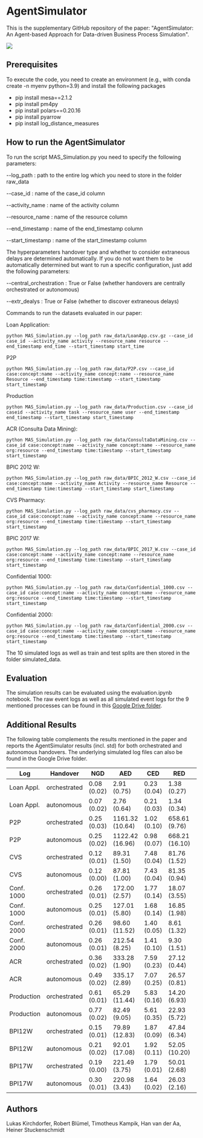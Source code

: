 # AgentSimulator
This is the supplementary GitHub repository of the paper: "AgentSimulator: An Agent-based Approach for Data-driven Business Process Simulation".

![](https://github.com/lukaskirchdorfer/AgentSimulator/blob/main/AgentSim.png)

## Prerequisites
To execute the code, you need to create an environment (e.g., with conda create -n myenv python=3.9) and install the following packages
- pip install mesa==2.1.2
- pip install pm4py
- pip install polars==0.20.16
- pip install pyarrow
- pip install log_distance_measures

## How to run the AgentSimulator
To run the script MAS_Simulation.py you need to specify the following parameters:

--log_path : path to the entire log which you need to store in the folder raw_data

--case_id : name of the case_id column

--activity_name : name of the activity column

--resource_name : name of the resource column

--end_timestamp : name of the end_timestamp column

--start_timestamp : name of the start_timestamp column

The hyperparameters handover type and whether to consider extraneous delays are determined automatically. If you do not want them to be automatically determined but want to run a specific configuration, just add the following parameters:

--central_orchestration : True or False (whether handovers are centrally orchestrated or autonomous)

--extr_dealys : True or False (whether to discover extraneous delays)

Commands to run the datasets evaluated in our paper:

Loan Application:
```
python MAS_Simulation.py --log_path raw_data/LoanApp.csv.gz --case_id case_id --activity_name activity --resource_name resource --end_timestamp end_time --start_timestamp start_time
```

P2P
```
python MAS_Simulation.py --log_path raw_data/P2P.csv --case_id case:concept:name --activity_name concept:name --resource_name Resource --end_timestamp time:timestamp --start_timestamp start_timestamp
```

Production
```
python MAS_Simulation.py --log_path raw_data/Production.csv --case_id caseid --activity_name task --resource_name user --end_timestamp end_timestamp --start_timestamp start_timestamp
```

ACR (Consulta Data Mining):
```
python MAS_Simulation.py --log_path raw_data/ConsultaDataMining.csv --case_id case:concept:name --activity_name concept:name --resource_name org:resource --end_timestamp time:timestamp --start_timestamp start_timestamp
```

BPIC 2012 W:
```
python MAS_Simulation.py --log_path raw_data/BPIC_2012_W.csv --case_id case:concept:name --activity_name Activity --resource_name Resource --end_timestamp time:timestamp --start_timestamp start_timestamp
```

CVS Pharmacy:
```
python MAS_Simulation.py --log_path raw_data/cvs_pharmacy.csv --case_id case:concept:name --activity_name concept:name --resource_name org:resource --end_timestamp time:timestamp --start_timestamp start_timestamp
```

BPIC 2017 W:
```
python MAS_Simulation.py --log_path raw_data/BPIC_2017_W.csv --case_id case:concept:name --activity_name concept:name --resource_name org:resource --end_timestamp time:timestamp --start_timestamp start_timestamp
```

Confidential 1000:
```
python MAS_Simulation.py --log_path raw_data/Confidential_1000.csv --case_id case:concept:name --activity_name concept:name --resource_name org:resource --end_timestamp time:timestamp --start_timestamp start_timestamp
```

Confidential 2000:
```
python MAS_Simulation.py --log_path raw_data/Confidential_2000.csv --case_id case:concept:name --activity_name concept:name --resource_name org:resource --end_timestamp time:timestamp --start_timestamp start_timestamp
```

The 10 simulated logs as well as train and test splits are then stored in the folder simulated_data.

## Evaluation
The simulation results can be evaluated using the evaluation.ipynb notebook.
The raw event logs as well as all simulated event logs for the 9 mentioned processes can be found in this [Google Drive folder](https://drive.google.com/drive/folders/1D0jgBcPYNw-yBFyc_Ro3a681_c-BzM0u?usp=sharing).

## Additional Results 
The following table complements the results mentioned in the paper and reports the AgentSimulator results (incl. std) for both orchestrated and autonomous handovers. The underlying simulated log files can also be found in the Google Drive folder.

| Log | Handover        | NGD  | AED  | CED  | RED  | CTD |
|-------| -----------|----| ----|----| ----|----|
| Loan Appl.|orchestrated |0.08 (0.02)|2.91 (0.75)      |0.23 (0.04)|1.38 (0.27)|1.85 (0.58)|
| Loan Appl.|autonomous |0.07 (0.02)|2.76 (0.64)      |0.21 (0.03)|1.34 (0.34)|1.49 (0.63)|
| P2P  |orchestrated   | 0.25 (0.03)   | 1161.32 (10.64)  |1.02 (0.10)|658.61 (9.76)|525.15 (13.98)|
| P2P|autonomous     | 0.25 (0.02)    | 1122.42 (16.96)  |0.98 (0.07)|668.21 (16.10)|529.08 (6.58)|
| CVS |orchestrated    |0.12 (0.01)|89.31 (1.50)|7.48 (0.04)|81.76 (1.52)|101.49 (2.35)|
| CVS|autonomous     |0.12 (0.00)|87.81 (1.00)|7.43 (0.04)|81.35 (0.94)|100.27 (1.73)|
| Conf. 1000|orchestrated |0.26 (0.01)|172.00 (2.57)|1.77 (0.14)|18.07 (3.55)|31.37 (4.55)|
| Conf. 1000|autonomous |0.25 (0.01)|127.01 (5.80)|1.68 (0.14)|16.85 (1.98)|26.10 (3.55)|
| Conf. 2000|orchestrated |0.26 (0.01)|98.60 (11.52)|1.40 (0.05)|8.61 (1.32)|15.59 (1.65)|
| Conf. 2000|autonomous |0.26 (0.01)|212.54 (8.25)|1.41 (0.10)|9.30 (1.51)|17.87 (2.67)|
| ACR|orchestrated |0.36 (0.02)|333.28 (1.90)|7.59 (0.23)|27.12 (0.44)|76.50 (0.61)|
| ACR|autonomous |0.49 (0.02)|335.17 (2.89)|7.07 (0.25)|26.57 (0.81)|76.30 (0.69)|
| Production|orchestrated |0.61 (0.01)|65.29 (11.44)|5.83 (0.16)|14.20 (6.93)|25.79 (6.34)|
| Production|autonomous |0.77 (0.02)|82.49 (9.05)|5.61 (0.35)|22.93 (5.72)|45.65 (6.95)|
| BPI12W|orchestrated |0.15 (0.01)|79.89 (12.83)|1.87 (0.09)|47.84 (6.34)|90.12 (3.78)|
| BPI12W|autonomous |0.21 (0.02)|92.01 (17.08)|1.92 (0.11)|52.05 (10.20)|96.91 (3.66)|
| BPI17W|orchestrated |0.19 (0.00)|221.49 (3.75)|1.79 (0.01)|50.01 (2.68)|54.82 (2.03)|
| BPI17W|autonomous |0.30 (0.01)|220.98 (3.43)|1.64 (0.02)|26.03 (2.16)|22.75 (1.45)|

## Authors
Lukas Kirchdorfer, Robert Blümel, Timotheus Kampik, Han van der Aa, Heiner Stuckenschmidt
